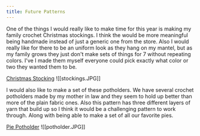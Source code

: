 ```yaml
---
title: Future Patterns
---
```

One of the things I would really like to make time for this year is making my family crochet Christmas stockings. I think the would be more meaningful being handmade instead of just a generic one from the store. Also I would really like for there to be an uniform look as they hang on my mantel, but as my family grows they just don't make sets of things for 7 without repeating colors. I've I made them myself everyone could pick exactly what color or two they wanted them to be. 

[Christmas Stocking](assets/stocking.pdf)
![[stockings.JPG]]


I would also like to make a set of these potholders. We have several crochet potholders made by my mother in law and they seem to hold up better than more of the plain fabric ones. Also this pattern has three different layers of yarn that build up so I think it would be a challenging pattern to work through. Along with being able to make a set of all our favorite pies. 

[Pie Potholder](asset/potsholder.pdf)
![[potholder.JPG]]




